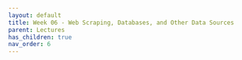 ```yaml
---
layout: default
title: Week 06 - Web Scraping, Databases, and Other Data Sources
parent: Lectures
has_children: true
nav_order: 6
---
```

